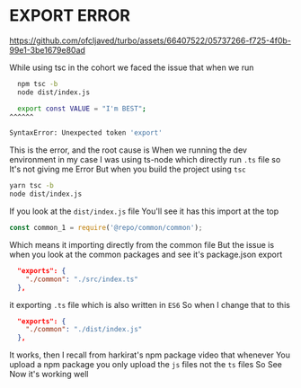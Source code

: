 # EXPORT ERROR

https://github.com/ofcljaved/turbo/assets/66407522/05737266-f725-4f0b-99e1-3be1679e80ad



While using tsc in the cohort we faced the issue that when we run

```bash
  npm tsc -b
  node dist/index.js

  export const VALUE = "I'm BEST";
^^^^^^

SyntaxError: Unexpected token 'export'
```

This is the error, and the root cause is When we running the dev environment in my case I was using ts-node which directly run `.ts` file so It's not giving me Error
But when you build the project using `tsc`

```bash
yarn tsc -b
node dist/index.js
```

If you look at the `dist/index.js` file You'll see it has this import at the top

```js
const common_1 = require('@repo/common/common');
```

Which means it importing directly from the common file But the issue is when you look at the common packages and see it's package.json export

```json
  "exports": {
    "./common": "./src/index.ts"
  },
```

it exporting `.ts` file which is also written in `ES6`
So when I change that to this

```json
  "exports": {
    "./common": "./dist/index.js"
  },
```

It works, then I recall from harkirat's npm package video that whenever You upload a npm package you only upload the `js` files not the `ts` files
So See Now it's working well
